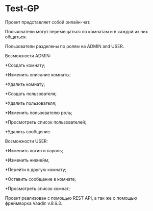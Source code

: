 # Test-GP
Проект представляет собой онлайн-чат.

Пользователи могут перемещаться по комнатам и в каждой из них общаться.

Пользователи разделены по ролям на ADMIN and USER.

Возможности ADMIN:

  *Создать комнату;
  
  *Изменить описание комнаты;
  
  *Удалить комнату;
  
  *Создать пользователя;
  
  *Удалить пользователя;
  
  *Изменить пользователю роль;
  
  *Просмотреть список пользователей;
  
  *Удалить сообщение.

Возможности USER:

  *Изменить логин и пароль;
  
  *Изменить никнейм;
  
  *Перейти в другую комнату;
  
  *Оставить сообщение в комнате;
  
  *Просмотреть список комнат;
  
Проект реализован с помощью REST API, а так же с помощью фреймворка Vaadin v.8.6.3.
